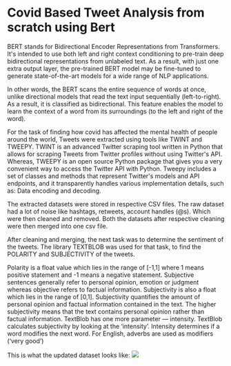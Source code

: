 # Covid Based Tweet Analysis from scratch using Bert
BERT stands for Bidirectional Encoder Representations from Transformers. It's intended to use both left and right context conditioning to pre-train deep bidirectional representations from unlabeled text. As a result, with just one extra output layer, the pre-trained BERT model may be fine-tuned to generate state-of-the-art models for a wide range of NLP applications.

In other words, the BERT scans the entire sequence of words at once, unlike directional models that read the text input sequentially (left-to-right). As a result, it is classified as bidirectional. This feature enables the model to learn the context of a word from its surroundings (to the left and right of the word).

For the task of finding how covid has affected the mental health of people around the world, Tweets were extracted using tools like TWINT and TWEEPY.
TWINT is an advanced Twitter scraping tool written in Python that allows for scraping Tweets from Twitter profiles without using Twitter's API. Whereas, TWEEPY is an open source Python package that gives you a very convenient way to access the Twitter API with Python. Tweepy includes a set of classes and methods that represent Twitter's models and API endpoints, and it transparently handles various implementation details, such as: Data encoding and decoding.

The extracted datasets were stored in respective CSV files. The raw dataset had a lot of noise like hashtags, retweets, account handles (@s). Which were then cleaned and removed. Both the datasets after respective cleaning were then merged into one csv file.

After cleaning and merging, the next task was to determine the sentiment of the tweets. The library TEXTBLOB was used for that task, to find the POLARITY and SUBJECTIVITY of the tweets.

Polarity is a float value which lies in the range of [-1,1] where 1 means positive statement and -1 means a negative statement. Subjective sentences generally refer to personal opinion, emotion or judgment whereas objective refers to factual information. Subjectivity is also a float which lies in the range of [0,1]. Subjectivity quantifies the amount of personal opinion and factual information contained in the text. The higher subjectivity means that the text contains personal opinion rather than factual information. TextBlob has one more parameter — intensity. TextBlob calculates subjectivity by looking at the ‘intensity’. Intensity determines if a word modifies the next word. For English, adverbs are used as modifiers (‘very good’)

This is what the updated dataset looks like:
![](images/Bert-Model/textblob-csv.jpg)


